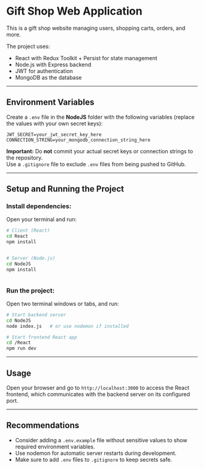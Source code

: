 # Gift Shop Web Application

This is a gift shop website managing users, shopping carts, orders, and more.

The project uses:

- React with Redux Toolkit + Persist for state management  
- Node.js with Express backend  
- JWT for authentication  
- MongoDB as the database  

---

## Environment Variables

Create a `.env` file in the **NodeJS** folder with the following variables (replace the values with your own secret keys):

```
JWT_SECRET=your_jwt_secret_key_here
CONNECTION_STRING=your_mongodb_connection_string_here
```

**Important:** Do **not** commit your actual secret keys or connection strings to the repository.  
Use a `.gitignore` file to exclude `.env` files from being pushed to GitHub.

---

## Setup and Running the Project

### Install dependencies:

Open your terminal and run:

```bash
# Client (React)
cd React
npm install


# Server (Node.js)
cd NodeJS
npm install



```

### Run the project:

Open two terminal windows or tabs, and run:

```bash
# Start backend server
cd NodeJS
node index.js   # or use nodemon if installed

# Start frontend React app
cd /React
npm run dev
```

---

## Usage

Open your browser and go to `http://localhost:3000` to access the React frontend, which communicates with the backend server on its configured port.

---

## Recommendations

- Consider adding a `.env.example` file without sensitive values to show required environment variables.  
- Use nodemon for automatic server restarts during development.  
- Make sure to add `.env` files to `.gitignore` to keep secrets safe.
